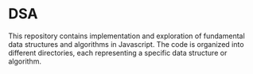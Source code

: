 # DSA
This repository contains implementation and exploration of fundamental data structures and algorithms in Javascript. The code is organized into different directories, each representing a specific data structure or algorithm.
